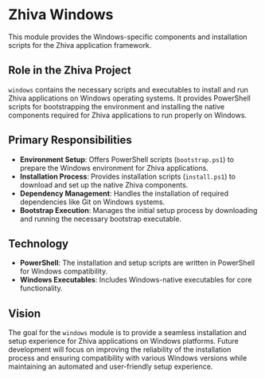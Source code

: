 # Zhiva Windows

This module provides the Windows-specific components and installation scripts for the Zhiva application framework.

## Role in the Zhiva Project

`windows` contains the necessary scripts and executables to install and run Zhiva applications on Windows operating systems. It provides PowerShell scripts for bootstrapping the environment and installing the native components required for Zhiva applications to run properly on Windows.

## Primary Responsibilities

-   **Environment Setup**: Offers PowerShell scripts (`bootstrap.ps1`) to prepare the Windows environment for Zhiva applications.
-   **Installation Process**: Provides installation scripts (`install.ps1`) to download and set up the native Zhiva components.
-   **Dependency Management**: Handles the installation of required dependencies like Git on Windows systems.
-   **Bootstrap Execution**: Manages the initial setup process by downloading and running the necessary bootstrap executable.

## Technology

-   **PowerShell**: The installation and setup scripts are written in PowerShell for Windows compatibility.
-   **Windows Executables**: Includes Windows-native executables for core functionality.

## Vision

The goal for the `windows` module is to provide a seamless installation and setup experience for Zhiva applications on Windows platforms. Future development will focus on improving the reliability of the installation process and ensuring compatibility with various Windows versions while maintaining an automated and user-friendly setup experience.